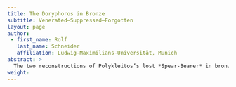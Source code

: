 ```yaml
---
title: The Doryphoros in Bronze
subtitle: Venerated–Suppressed–Forgotten
layout: page
author:
 - first_name: Rolf
   last_name: Schneider
   affiliation: Ludwig-Maximilians-Universität, Munich
abstract: >
  The two reconstructions of Polykleitos’s lost *Spear-Bearer* in bronze can tell us many stories. They were both made in Munich from three Roman copies between 1910 and 1921. This paper addresses the bronzes’ place in history: in ancient art, in Stettin and Munich, and in Germany after the First and Second World Wars.
weight:
---
```

